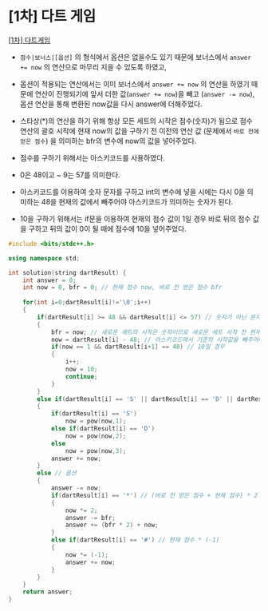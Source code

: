# [1차] 다트 게임

[[1차] 다트게임](https://programmers.co.kr/learn/courses/30/lessons/17682)

- `점수|보너스|[옵션]` 의 형식에서 옵션은 없을수도 있기 때문에 보너스에서 `answer += now` 의 연산으로 마무리 지을 수 있도록 하였고,
- 옵션이 적용되는 연산에서는 이미 보너스에서 `answer += now` 의 연산을 하였기 때문에 연산이 진행되기에 앞서 더한 값(`answer += now`)을 빼고 (`answer -= now`), 옵션 연산을 통해 변환된 now값을 다시 answer에 더해주었다.

- 스타상(*)의 연산을 하기 위해 항상 모든 세트의 시작은 점수(숫자)가 됨으로 점수 연산의 괄호 시작에 현재 now의 값을 구하기 전 이전의 연산 값 (문제에서 `바로 전에 얻은 점수`) 을 의미하는 bfr의 변수에 now의 값을 넣어주었다.
- 점수를 구하기 위해서는 아스키코드를 사용하였다.
- 0은 48이고 ~ 9는 57를 의미한다.
- 아스키코드를 이용하여 숫자 문자를 구하고 int의 변수에 넣을 시에는 다시 0을 의미하는 48을 현재의 값에서 빼주어야 아스키코드가 의미하는 숫자가 된다.
- 10을 구하기 위해서는 if문을 이용하여 현재의 점수 값이 1일 경우 바로 뒤의 점수 값을 구하고 뒤의 값이 0이 될 때에 점수에 10을 넣어주었다.

```c++
#include <bits/stdc++.h>

using namespace std;

int solution(string dartResult) {
    int answer = 0;
    int now = 0, bfr = 0; // 현재 점수 now, 바로 전 얻은 점수 bfr
    
    for(int i=0;dartResult[i]!='\0';i++)
    {
        if(dartResult[i] >= 48 && dartResult[i] <= 57) // 숫자가 아닌 문자 -> 아스키코드
        {
            bfr = now; // 새로운 세트의 시작은 숫자이므로 새로운 세트 시작 전 현재 점수를 이전 점수를 의미하는 변수로 옮김
            now = dartResult[i] - 48; // 아스키코드에서 기준의 시작값을 빼주어야 함 **
            if(now == 1 && dartResult[i+1] == 48) // 10일 경우
            {
                i++;
                now = 10;
                continue;
            }
        }
        else if(dartResult[i] == 'S' || dartResult[i] == 'D' || dartResult[i] == 'T') // 보너스
        {
            if(dartResult[i] == 'S')
                now = pow(now,1);
            else if(dartResult[i] == 'D')
                now = pow(now,2);
            else
                now = pow(now,3);
            answer += now;
        }
        else // 옵션
        {
            answer -= now;
            if(dartResult[i] == '*') // (바로 전 얻은 점수 + 현재 점수) * 2
            {   
                now *= 2;
                answer -= bfr; 
                answer += (bfr * 2) + now;
            }
            else if(dartResult[i] == '#') // 현재 점수 * (-1)
            {    
                now *= (-1);
                answer += now;
            }
        }
    }
    return answer;
}
```

